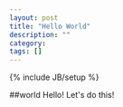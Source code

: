 ```yaml
---
layout: post
title: "Hello World"
description: ""
category: 
tags: []
---
```

{% include JB/setup %}

##world Hello!
Let's do this!